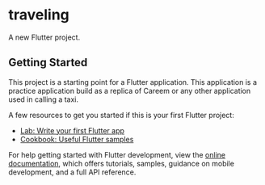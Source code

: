 # traveling

A new Flutter project.

## Getting Started

This project is a starting point for a Flutter application.
This application is a practice application build as a replica of Careem or any other application used in calling a taxi.

A few resources to get you started if this is your first Flutter project:

- [Lab: Write your first Flutter app](https://docs.flutter.dev/get-started/codelab)
- [Cookbook: Useful Flutter samples](https://docs.flutter.dev/cookbook)

For help getting started with Flutter development, view the
[online documentation](https://docs.flutter.dev/), which offers tutorials,
samples, guidance on mobile development, and a full API reference.
